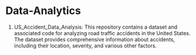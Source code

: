 # Data-Analytics

1. US_Accident_Data_Analysis:
This repository contains a dataset and associated code for analyzing road traffic accidents in the United States. The dataset provides comprehensive information about accidents, including their location, severity, and various other factors.
